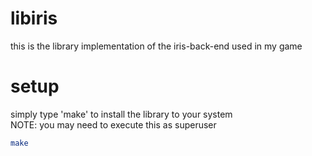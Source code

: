 # libiris
this is the library implementation of the iris-back-end used in my game
# setup
simply type 'make' to install the library to your system<br>
NOTE: you may need to execute this as superuser
```sh
make
```
